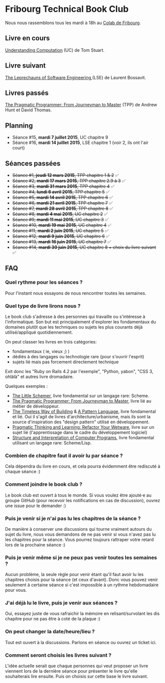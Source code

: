 # Fribourg Technical Book Club

Nous nous rassemblons tous les mardi à 18h au [Colab de
Fribourg](http://colab-fribourg.ch).

## Livre en cours

[Understanding Computation](http://computationbook.com/) (UC) de Tom Stuart.

## Livre suivant

[The Leprechauns of Software Engineering ](https://leanpub.com/leprechauns) (LSE) de Laurent Bossavit.

## Livres passés

[The Pragmatic Programmer: From Journeyman to
Master](https://pragprog.com/book/tpp/the-pragmatic-programmer) (TPP) de Andrew Hunt et David Thomas.

## Planning

- Séance #15, **mardi 7 juillet 2015**, UC chapitre 9
- Séance #16, **mardi 14 juillet 2015**, LSE chapitre 1 (voir 2, ils ont l'air court)

## Séances passées

- ~~Séance #1, **jeudi 12 mars 2015**, TPP chapitre 1 & 2~~ :white_check_mark:
- ~~Séance #2, **mardi 17 mars 2015**, TPP chapitre 2.9 à 3~~ :white_check_mark:
- ~~Séance #3, **mardi 31 mars 2015**, TPP chapitre 4~~ :white_check_mark:
- ~~Séance #4, **lundi 6 avril 2015**, TPP chapitre 5~~ :white_check_mark:
- ~~Séance #5, **mardi 14 avril 2015**, TPP chapitre 6~~ :white_check_mark:
- ~~Séance #6, **mardi 21 avril 2015**, TPP chapitre 7~~ :white_check_mark:
- ~~Séance #7, **mardi 28 avril 2015**, TPP chapitre 8~~ :white_check_mark:
- ~~Séance #8, **mardi 4 mai 2015**, UC chapitre 2~~ :white_check_mark:
- ~~Séance #9, **mardi 11 mai 2015**, UC chapitre 3~~ :white_check_mark:
- ~~Séance #10, **mardi 19 mai 2015**, UC chapitre 4~~ :white_check_mark:
- ~~Séance #11, **mardi 2 juin 2015**, UC chapitre 5~~ :white_check_mark:
- ~~Séance #12, **mardi 9 juin 2015**, UC chapitre 6~~ :white_check_mark:
- ~~Séance #13, **mardi 16 juin 2015**, UC chapitre 7~~ :white_check_mark:
- ~~Séance #14, **mardi 30 juin 2015**, UC chapitre 8 + choix du livre suivant~~ :white_check_mark:

## FAQ

### Quel rythme pour les séances ?

Pour l'instant nous essayons de nous rencontrer toutes les semaines.

### Quel type de livre lirons nous ?

Le book club s'adresse à des personnes qui travaille ou s'intéresse à
l'informatique. Son but est principalement d'explorer les fondamentaux du
domaines plutôt que les techniques ou sujets les plus courants déjà
utilisé/appliqué quotidiennement.

On peut classer les livres en trois catégories:

- fondamentaux ( ie, vieux ;) )
- dédiés à des langages ou technologie rare (pour s'ouvrir l'esprit)
- sujets lié mais pas forcement directement technique

Exit donc les "Ruby on Rails 4.2 par l'exemple", "Python, yabon", "CSS 3,
ohlàlà" et autres livre dromadaire.

Quelques exemples :

- [The Little Schemer](http://mitpress.mit.edu/books/little-schemer),
  livre fondamental sur un langage rare: Scheme.
- [The Pragmatic Programmer: From Journeyman to
  Master](https://pragprog.com/book/tpp/the-pragmatic-programmer), livre lié au
  métier de développeur.
- [The Timeless Way of
  Building](http://en.wikipedia.org/wiki/The_Timeless_Way_of_Building) & [A
  Pattern Language](http://en.wikipedia.org/wiki/A_Pattern_Language), livre
  fondamental et lié. Oui il s'agit de livres d'architecture/urbanisme, mais
  ils sont la source d'inspiration des "design pattern" utilisé en
  développement.
- [Pragmatic Thinking and Learning: Refactor Your
  Wetware](https://pragprog.com/book/ahptl/pragmatic-thinking-and-learning),
  livre sur un sujet lié (l'apprentissage dans le cadre du développement
  logiciel)
- [Structure and Interpretation of Computer
  Programs](http://mitpress.mit.edu/sicp/), livre fondamental utilisant un
  langage rare: Scheme/Lisp.

### Combien de chapitre faut il avoir lu par séance ?

Cela dépendra du livre en cours, et cela pourra évidemment être rediscuté à
chaque séance :)

### Comment joindre le book club ?

Le book club est ouvert à tous le monde. Si vous voulez être ajouté·e au groupe
GitHub (pour recevoir les notifications en cas de discussion), ouvrez une issue
pour le demander :)

### Puis je venir si je n'ai pas lu les chapitres de la séance ?

De manière à conserver une discussions qui tourne vraiment autours du sujet du
livre, nous vous demandons de ne pas venir si vous n'avez pas lu les chapitres
pour la séance. Vous pourrez toujours rattraper votre retard lors de la
prochaine séance :)

### Puis je venir même si je ne peux pas venir toutes les semaines ?

Aucun problème, la seule règle pour venir étant qu'il faut avoir lu les
chapitres choisis pour la séance (et ceux d'avant). Donc vous pouvez venir
seulement à certaine séance si c'est impossible à un rythme hebdomadaire pour
vous.

### J'ai déjà lu le livre, puis je venir aux séances ?

Oui, essayez juste de vous rafraichir la mémoire en relisant/survolant les dis
chapitre pour ne pas être à coté de la plaque :)

### On peut changer la date/heure/lieu ?

Tout est ouvert à la discussions. Parlons en séance ou ouvrez un ticket ici.

### Comment seront choisis les livres suivant ?

L'idée actuelle serait que chaque personnes qui veut proposer un livre viennent
lors de la dernière séance pour présenter le livre qu'elle souhaiterais lire
ensuite. Puis on choisis sur cette base le livre suivant.

